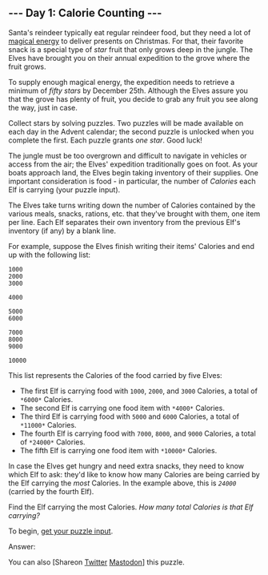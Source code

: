 ## \--- Day 1: Calorie Counting ---

Santa's reindeer typically eat regular reindeer food, but they need a lot of
[magical energy](/2018/day/25) to deliver presents on Christmas. For that, their
favorite snack is a special type of _star_ fruit that only grows deep in the
jungle. The Elves have brought you on their annual expedition to the grove where
the fruit grows.

To supply enough magical energy, the expedition needs to retrieve a minimum of
_fifty stars_ by December 25th. Although the Elves assure you that the grove has
plenty of fruit, you decide to grab any fruit you see along the way, just in
case.

Collect stars by solving puzzles. Two puzzles will be made available on each day
in the Advent calendar; the second puzzle is unlocked when you complete the
first. Each puzzle grants _one star_. Good luck!

The jungle must be too overgrown and difficult to navigate in vehicles or access
from the air; the Elves' expedition traditionally goes on foot. As your boats
approach land, the Elves begin taking inventory of their supplies. One important
consideration is food - in particular, the number of _Calories_ each Elf is
carrying (your puzzle input).

The Elves take turns writing down the number of Calories contained by the
various meals, snacks, rations, etc. that they've brought with them, one item
per line. Each Elf separates their own inventory from the previous Elf's
inventory (if any) by a blank line.

For example, suppose the Elves finish writing their items' Calories and end up
with the following list:

```
1000
2000
3000

4000

5000
6000

7000
8000
9000

10000
```

This list represents the Calories of the food carried by five Elves:

- The first Elf is carrying food with `1000`, `2000`, and `3000` Calories, a
  total of `*6000*` Calories.
- The second Elf is carrying one food item with `*4000*` Calories.
- The third Elf is carrying food with `5000` and `6000` Calories, a total of
  `*11000*` Calories.
- The fourth Elf is carrying food with `7000`, `8000`, and `9000` Calories, a
  total of `*24000*` Calories.
- The fifth Elf is carrying one food item with `*10000*` Calories.

In case the Elves get hungry and need extra snacks, they need to know which Elf
to ask: they'd like to know how many Calories are being carried by the Elf
carrying the _most_ Calories. In the example above, this is _`24000`_ (carried
by the fourth Elf).

Find the Elf carrying the most Calories. _How many total Calories is that Elf
carrying?_

To begin, [get your puzzle input](1/input).

Answer:

You can also [Shareon
[Twitter](https://twitter.com/intent/tweet?text=%22Calorie+Counting%22+%2D+Day+1+%2D+Advent+of+Code+2022&url=https%3A%2F%2Fadventofcode%2Ecom%2F2022%2Fday%2F1&related=ericwastl&hashtags=AdventOfCode)
[Mastodon](javascript:void(0);)] this puzzle.
